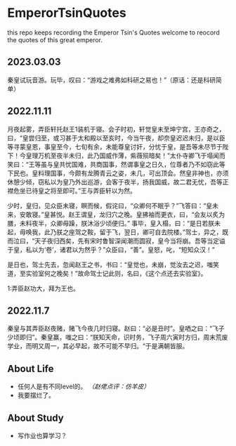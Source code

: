 # EmperorTsinQuotes
this repo keeps recording the Emperor Tsin's Quotes
welcome to reocord the quotes of this great emperor. 

## 2023.03.03
秦皇试玩音游。玩毕，叹曰：“游戏之难弗如科研之易也！”（原话：还是科研简单）

## 2022.11.11
月夜起雾，弄臣轩托赵王1装机于寝。会子时初，轩觉皇未至坤宁宫，王亦奇之，曰，“皇尝归至，或习甚于太和殿以至亥时，今当午夜，却奈皇迟迟未归，是以臣等寻蒙皇恩，事皇至今，七旬有余，未能尊皇讨奸，分忧于皇，是吾等未尽节于陛下！今皇理万机至夜半未归，此乃国威作薄，紫薇殒暗矣！”太仆寺卿飞于塌闻而笑曰：“王等虽与皇共忧国难，共商国事，然谓事皇之日久，位尊者乃不如窃此等下民也。皇料理国事，今颇有龙腾青云之姿，未几，可出顶会。然皇非神也，亦须休憩少倾，窃私以为皇乃外出巡游，会客于夜半，扬我国威，故二君无忧，吾等正襟危坐已待皇之将至即可。”王与弄臣轩以为然。


少时，皇归，见众臣未寝，瞑而候，假诧曰，“众卿何不眠乎？”飞答曰：“皇未来，安敢寝。”皇甚悦。赵王谓皇，龙归穴之晚。皇拂袖而更衣，曰，“会友以炙为膳，未料夜半，众卿毋躁，朕沐浴少顷便归。”
事毕，皇入榻，曰：“是日若朕未起，毋唤我，此乃朕之座驾之鞍，留于飞，翌日，卿可自去院楼。”驾士，异之，既而泣曰，“天子夜归西矣，先有宋时鲁智深闻潮而圆寂，皇今当将崩。吾等当定谥于皇，私以为‘卷’，诸君以为然乎？”众臣曰，“善”。皇怒，叱，“短知众汉！”


是日也，驾士先去，忽闻赵王之书，书曰：“皇觉也，未崩，觉汝去之迟，嗤笑道，至实验室何之晚矣！”故命驾士记此则，名曰，《这个点还去实验室》。

1:弄臣赵功大，拜为王也。

## 2022.11.7
秦皇与其弄臣赵夜赌，赌飞今夜几时归寝。赵曰：“必是丑时”。皇哂之曰：“飞子少顷即归”。秦皇赢，嗤之曰：“朕知天命，识时务，飞子周六寅时方归，周末荒废学业，而明又周一，其必早起，故不可能不早归。“于是满朝皆服。
## About Life
- 任何人是有不同level的。
*（赵佬点评：仿羊皮）*
- 我要摆烂了。
## About Study
- 写作业也算学习？
